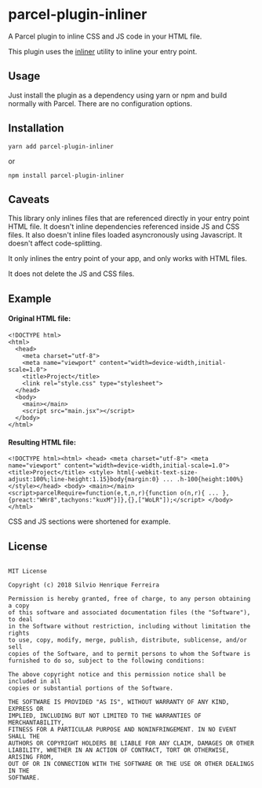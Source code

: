 # parcel-plugin-inliner

A Parcel plugin to inline CSS and JS code in your HTML file.

This plugin uses the [inliner](https://github.com/remy/inliner) utility to inline your entry point.

## Usage

Just install the plugin as a dependency using yarn or npm and build normally with Parcel. There are no configuration options.

## Installation

```
yarn add parcel-plugin-inliner
```

or

```
npm install parcel-plugin-inliner
```

## Caveats

This library only inlines files that are referenced directly in your entry point HTML file. It doesn't inline dependencies referenced inside JS and CSS files. It also doesn't inline files loaded asyncronously using Javascript. It doesn't affect code-splitting.

It only inlines the entry point of your app, and only works with HTML files.

It does not delete the JS and CSS files.

## Example

#### Original HTML file:

```
<!DOCTYPE html>
<html>
  <head>
    <meta charset="utf-8">
    <meta name="viewport" content="width=device-width,initial-scale=1.0">
    <title>Project</title>
    <link rel="style.css" type="stylesheet">
  </head>
  <body>
    <main></main>
    <script src="main.jsx"></script>
  </body>
</html>
```

#### Resulting HTML file:

```
<!DOCTYPE html><html> <head> <meta charset="utf-8"> <meta name="viewport" content="width=device-width,initial-scale=1.0"> <title>Project</title> <style> html{-webkit-text-size-adjust:100%;line-height:1.15}body{margin:0} ... .h-100{height:100%}</style></head> <body> <main></main> <script>parcelRequire=function(e,t,n,r){function o(n,r){ ... },{preact:"WHr8",tachyons:"kuxM"}]},{},["WoLR"]);</script> </body> </html>
```

CSS and JS sections were shortened for example.

## License

```

MIT License

Copyright (c) 2018 Silvio Henrique Ferreira

Permission is hereby granted, free of charge, to any person obtaining a copy
of this software and associated documentation files (the "Software"), to deal
in the Software without restriction, including without limitation the rights
to use, copy, modify, merge, publish, distribute, sublicense, and/or sell
copies of the Software, and to permit persons to whom the Software is
furnished to do so, subject to the following conditions:

The above copyright notice and this permission notice shall be included in all
copies or substantial portions of the Software.

THE SOFTWARE IS PROVIDED "AS IS", WITHOUT WARRANTY OF ANY KIND, EXPRESS OR
IMPLIED, INCLUDING BUT NOT LIMITED TO THE WARRANTIES OF MERCHANTABILITY,
FITNESS FOR A PARTICULAR PURPOSE AND NONINFRINGEMENT. IN NO EVENT SHALL THE
AUTHORS OR COPYRIGHT HOLDERS BE LIABLE FOR ANY CLAIM, DAMAGES OR OTHER
LIABILITY, WHETHER IN AN ACTION OF CONTRACT, TORT OR OTHERWISE, ARISING FROM,
OUT OF OR IN CONNECTION WITH THE SOFTWARE OR THE USE OR OTHER DEALINGS IN THE
SOFTWARE.
```
